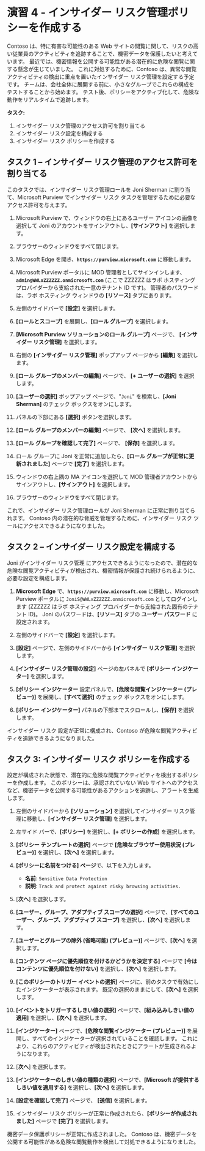 # 演習 4 - インサイダー リスク管理ポリシーを作成する

Contoso は、特に有害な可能性のある Web サイトの閲覧に関して、リスクの高い従業員のアクティビティを追跡することで、機密データを保護したいと考えています。 最近では、機密情報を公開する可能性がある潜在的に危険な閲覧に関する懸念が生じていました。 これに対処するために、Contoso は、異常な閲覧アクティビティの検出に重点を置いたインサイダー リスク管理を設定する予定です。 チームは、会社全体に展開する前に、小さなグループでこれらの構成をテストすることから始めます。 テスト後、ポリシーをアクティブ化して、危険な動作をリアルタイムで追跡します。

**タスク:**

1. インサイダー リスク管理のアクセス許可を割り当てる
1. インサイダー リスク設定を構成する
1. インサイダー リスク ポリシーを作成する

## タスク 1 – インサイダー リスク管理のアクセス許可を割り当てる

このタスクでは、インサイダー リスク管理ロールを Joni Sherman に割り当て、Microsoft Purview でインサイダー リスク タスクを管理するために必要なアクセス許可を与えます。

1. Microsoft Purview で、ウィンドウの右上にあるユーザー アイコンの画像を選択して Joni のアカウントをサインアウトし、**[サインアウト]** を選択します。

1. ブラウザーのウィンドウをすべて閉じます。

1. Microsoft Edge を開き、**`https://purview.microsoft.com`** に移動します。

1. Microsoft Purview ポータルに MOD 管理者としてサインインします、**`admin@WWLxZZZZZZ.onmicrosoft.com`** (ここで ZZZZZZ はラボ ホスティング プロバイダーから支給された一意のテナント ID です)。 管理者のパスワードは、ラボ ホスティング ウィンドウの **[リソース]** タブにあります。

1. 左側のサイドバーで **[設定]** を選択します。

1. **[ロールとスコープ]** を展開し、**[ロール グループ]** を選択します。

1. **[Microsoft Purview ソリューションのロール グループ]** ページで、 **[インサイダー リスク管理]** を選択します。

1. 右側の **[インサイダー リスク管理]** ポップアップ ページから **[編集]** を選択します。

1. **[ロール グループのメンバーの編集]** ページで、 **[+ ユーザーの選択]** を選択します。

1. **[ユーザーの選択]** ポップアップ ページで、"`Joni`" を検索し、**[Joni Sherman]** のチェック ボックスをオンにします。

1. パネルの下部にある **[選択]** ボタンを選択します。

1. **[ロール グループのメンバーの編集]** ページで、 **[次へ]** を選択します。

1. **[ロール グループを確認して完了]** ページで、 **[保存]** を選択します。

1. ロール グループに Joni を正常に追加したら、**[ロール グループが正常に更新されました]** ページで **[完了]** を選択します。

1. ウィンドウの右上隅の MA アイコンを選択して MOD 管理者アカウントからサインアウトし、**[サインアウト]** を選択します。

1. ブラウザーのウィンドウをすべて閉じます。

これで、インサイダー リスク管理ロールが Joni Sherman に正常に割り当てられます。 Contoso 内の潜在的な脅威を管理するために、インサイダー リスク ツールにアクセスできるようになりました。

## タスク 2 – インサイダー リスク設定を構成する

Joni がインサイダー リスク管理 にアクセスできるようになったので、潜在的な危険な閲覧アクティビティが検出され、機密情報が保護され続けられるように、必要な設定を構成します。

1. **Microsoft Edge** で、**`https://purview.microsoft.com`** に移動し、Microsoft Purview ポータルに `JoniS@WWLxZZZZZZ.onmicrosoft.com` としてログインします (ZZZZZZ はラボ ホスティング プロバイダーから支給された固有のテナント ID)。 Joni のパスワードは、**[リソース]** タブの **ユーザー パスワード** に設定されます。

1. 左側のサイドバーで **[設定]** を選択します。

1. **[設定]** ページで、左側のサイドバーから **[インサイダー リスク管理]** を選択します。

1. **[インサイダー リスク管理の設定]** ページの左パネルで **[ポリシー インジケーター]** を選択します。

1. **[ポリシー インジケーター** 設定パネルで、**[危険な閲覧インジケーター (プレビュー)]** を展開し、**[すべて選択]** のチェック ボックスをオンにします。

1. **[ポリシー インジケーター]** パネルの下部までスクロールし、**[保存]** を選択します。

インサイダー リスク 設定が正常に構成され、Contoso が危険な閲覧アクティビティを追跡できるようになりました。

## タスク 3: インサイダー リスク ポリシーを作成する

設定が構成された状態で、潜在的に危険な閲覧アクティビティを検出するポリシーを作成します。 このポリシーは、承認されていない Web サイトへのアクセスなど、機密データを公開する可能性があるアクションを追跡し、アラートを生成します。

1. 左側のサイドバーから **[ソリューション]** を選択してインサイダー リスク管理に移動し、**[インサイダー リスク管理]** を選択します。

1. 左サイド バーで、**[ポリシー]** を選択し、**[+ ポリシーの作成]** を選択します。

1. **[ポリシー テンプレートの選択]** ページで **[危険なブラウザー使用状況 (プレビュー)]** を選択し、**[次へ]** を選択します。

1. **[ポリシーに名前をつける] ページ**で、以下を入力します。

    - **名前**: `Sensitive Data Protection`
    - **説明**: `Track and protect against risky browsing activities.`

1. [**次へ**] を選択します。

1. **[ユーザー、グループ、アダプティブ スコープの選択]** ページで、**[すべてのユーザー、グループ、アダプティブ スコープ]** を選択し、**[次へ]** を選択します。

1. **[ユーザーとグループの除外 (省略可能) (プレビュー)]** ページで、**[次へ]** を選択します。

1. **[コンテンツ ページに優先順位を付けるかどうかを決定する]** ページで **[今はコンテンツに優先順位を付けない]** を選択し、**[次へ]** を選択します。

1. **[このポリシーのトリガー イベントの選択]** ページに、前のタスクで有効にしたインジケーターが表示されます。 既定の選択のままにして、**[次へ]** を選択します。

1. **[イベントをトリガーするしきい値の選択]** ページで、**[組み込みしきい値の適用]** を選択し、**[次へ]** を選択します。

1. **[インジケーター]** ページで、**[危険な閲覧インジケーター (プレビュー)]** を展開し、すべてのインジケーターが選択されていることを確認します。 これにより、これらのアクティビティが検出されたときにアラートが生成されるようになります。

1. [**次へ**] を選択します。

1. **[インジケーターのしきい値の種類の選択]** ページで、**[Microsoft が提供するしきい値を適用する]** を選択し、**[次へ]** を選択します。

1. **[設定を確認して完了]** ページで、 **[送信]** を選択します。

1. インサイダー リスク ポリシーが正常に作成されたら、**[ポリシーが作成されました]** ページで **[完了]** を選択します。

機密データ保護ポリシーが正常に作成されました。 Contoso は、機密データを公開する可能性がある危険な閲覧動作を検出して対処できるようになりました。
